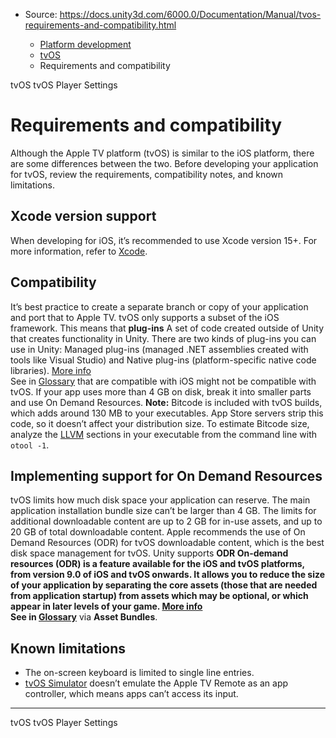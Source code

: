 * Source: https://docs.unity3d.com/6000.0/Documentation/Manual/tvos-requirements-and-compatibility.html

  * [Platform development ](https://docs.unity3d.com/6000.0/Documentation/Manual/PlatformSpecific.html)
  * [tvOS](https://docs.unity3d.com/6000.0/Documentation/Manual/tvOS-introducing.html)
  * Requirements and compatibility


[](https://docs.unity3d.com/6000.0/Documentation/Manual/tvOS-introducing.html)
tvOS
[](https://docs.unity3d.com/6000.0/Documentation/Manual/tvos-player-settings.html)
tvOS Player Settings
# Requirements and compatibility
Although the Apple TV platform (tvOS) is similar to the iOS platform, there are some differences between the two. Before developing your application for tvOS, review the requirements, compatibility notes, and known limitations. 
## Xcode version support
When developing for iOS, it’s recommended to use Xcode version 15+. For more information, refer to [Xcode](https://developer.apple.com/support/xcode/).
## Compatibility
It’s best practice to create a separate branch or copy of your application and port that to Apple TV. tvOS only supports a subset of the iOS framework. This means that **plug-ins** A set of code created outside of Unity that creates functionality in Unity. There are two kinds of plug-ins you can use in Unity: Managed plug-ins (managed .NET assemblies created with tools like Visual Studio) and Native plug-ins (platform-specific native code libraries). [More info](https://docs.unity3d.com/6000.0/Documentation/Manual/plug-ins.html)  
See in [Glossary](https://docs.unity3d.com/6000.0/Documentation/Manual/Glossary.html#Plug-in) that are compatible with iOS might not be compatible with tvOS.
If your app uses more than 4 GB on disk, break it into smaller parts and use On Demand Resources.
**Note:** Bitcode is included with tvOS builds, which adds around 130 MB to your executables. App Store servers strip this code, so it doesn’t affect your distribution size. To estimate Bitcode size, analyze the [LLVM](https://en.wikipedia.org/wiki/LLVM) sections in your executable from the command line with `otool -1`.
## Implementing support for On Demand Resources
tvOS limits how much disk space your application can reserve. The main application installation bundle size can’t be larger than 4 GB. The limits for additional downloadable content are up to 2 GB for in-use assets, and up to 20 GB of total downloadable content. Apple recommends the use of On Demand Resources (ODR) for tvOS downloadable content, which is the best disk space management for tvOS. Unity supports ****ODR** On-demand resources (ODR) is a feature available for the iOS and tvOS platforms, from version 9.0 of iOS and tvOS onwards. It allows you to reduce the size of your application by separating the core assets (those that are needed from application startup) from assets which may be optional, or which appear in later levels of your game. [More info](https://docs.unity3d.com/6000.0/Documentation/Manual/AppThinning.html)  
See in [Glossary](https://docs.unity3d.com/6000.0/Documentation/Manual/Glossary.html#ODR)** via **Asset Bundles**.
## Known limitations
  * The on-screen keyboard is limited to single line entries.
  * [tvOS Simulator](https://developer.apple.com/documentation/xcode/running-your-app-in-the-simulator-or-on-a-device/) doesn’t emulate the Apple TV Remote as an app controller, which means apps can’t access its input.


* * *
[](https://docs.unity3d.com/6000.0/Documentation/Manual/tvOS-introducing.html)
tvOS
[](https://docs.unity3d.com/6000.0/Documentation/Manual/tvos-player-settings.html)
tvOS Player Settings
